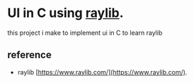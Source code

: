# UI in C using [raylib](https://www.raylib.com/).
this project i make to implement ui in C to learn raylib

## reference 
- raylib [https://www.raylib.com/](https://www.raylib.com/). 

